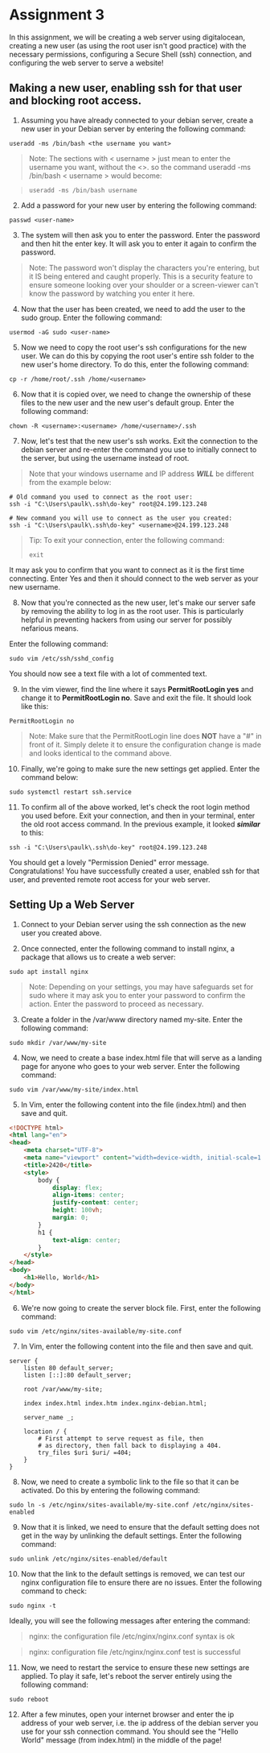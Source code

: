 # Assignment 3

In this assignment, we will be creating a web server using digitalocean, creating a new user (as using the root user isn't good practice) with the necessary permissions, configuring a Secure Shell (ssh) connection, and configuring the web server to serve a website!

## Making a new user, enabling ssh for that user and blocking root access.

1. Assuming you have already connected to your debian server, create a new user in your Debian server by entering the following command:

```
useradd -ms /bin/bash <the username you want>
```

>Note:
>The sections with < username > just mean to enter the username you want, without the <>. so the command
>useradd -ms /bin/bash < username > would become:

>```
>useradd -ms /bin/bash username
>```

2. Add a password for your new user by entering the following command:

```
passwd <user-name>
```

3. The system will then ask you to enter the password. Enter the password and then hit the enter key. It will ask you to enter it again to confirm the password.

>Note:
>The password won't display the characters you're entering, but it IS being entered and caught properly. 
>This is a security feature to ensure someone looking over your shoulder or a screen-viewer can't know the password by watching you enter it here.

4. Now that the user has been created, we need to add the user to the sudo group. Enter the following command:

```
usermod -aG sudo <user-name>
```

5. Now we need to copy the root user's ssh configurations for the new user. We can do this by copying the root user's entire ssh folder to the new user's home directory. To do this, enter the following command:

```
cp -r /home/root/.ssh /home/<username>
```

6. Now that it is copied over, we need to change the ownership of these files to the new user and the new user's default group. Enter the following command:

```
chown -R <username>:<username> /home/<username>/.ssh
```

7. Now, let's test that the new user's ssh works. Exit the connection to the debian server and re-enter the command you use to initially connect to the server, but using the username instead of root. 

>Note that your windows username and IP address ***WILL*** be different from the example below:

```
# Old command you used to connect as the root user:
ssh -i "C:\Users\paulk\.ssh\do-key" root@24.199.123.248

# New command you will use to connect as the user you created:
ssh -i "C:\Users\paulk\.ssh\do-key" <username>@24.199.123.248
```

>Tip: To exit your connection, enter the following command:
>```
>exit
>```

It may ask you to confirm that you want to connect as it is the first time connecting. Enter Yes and then it should connect to the web server as your new username.

8. Now that you're connected as the new user, let's make our server safe by removing the ability to log in as the root user. This is particularly helpful in preventing hackers from using our server for possibly nefarious means.

Enter the following command:

```
sudo vim /etc/ssh/sshd_config
```

You should now see a text file with a lot of commented text.

9. In the vim viewer, find the line where it says **PermitRootLogin yes** and change it to **PermitRootLogin no**. Save and exit the file. It should look like this:

```
PermitRootLogin no
```

>Note: Make sure that the PermitRootLogin line does **NOT** have a "#" in front of it. Simply delete it to ensure the configuration change is made and looks identical to the command above.

10. Finally, we're going to make sure the new settings get applied. Enter the command below:

```
sudo systemctl restart ssh.service
```

11. To confirm all of the above worked, let's check the root login method you used before. Exit your connection, and then in your terminal, enter the old root access command. In the previous example, it looked ***similar*** to this:

```
ssh -i "C:\Users\paulk\.ssh\do-key" root@24.199.123.248
```

You should get a lovely "Permission Denied" error message. Congratulations! You have successfully created a user, enabled ssh for that user, and prevented remote root access for your web server.

## Setting Up a Web Server

1. Connect to your Debian server using the ssh connection as the new user you created above.

2. Once connected, enter the following command to install nginx, a package that allows us to create a web server:

```
sudo apt install nginx
```

>Note: Depending on your settings, you may have safeguards set for sudo where it may ask you to enter your password to confirm the action.
>Enter the password to proceed as necessary.

3. Create a folder in the /var/www directory named my-site. Enter the following command:

```
sudo mkdir /var/www/my-site
```

4. Now, we need to create a base index.html file that will serve as a landing page for anyone who goes to your web server. Enter the following command:

```
sudo vim /var/www/my-site/index.html
```

5. In Vim, enter the following content into the file (index.html) and then save and quit.

```html
<!DOCTYPE html>
<html lang="en">
<head>
    <meta charset="UTF-8">
    <meta name="viewport" content="width=device-width, initial-scale=1.0">
    <title>2420</title>
    <style>
        body {
            display: flex;
            align-items: center;
            justify-content: center;
            height: 100vh;
            margin: 0;
        }
        h1 {
            text-align: center;
        }
    </style>
</head>
<body>
    <h1>Hello, World</h1>
</body>
</html>
```

6. We're now going to create the server block file. First, enter the following command: 

```
sudo vim /etc/nginx/sites-available/my-site.conf
```

7. In Vim, enter the following content into the file and then save and quit.

```
server {
	listen 80 default_server;
	listen [::]:80 default_server;
	
	root /var/www/my-site;
	
	index index.html index.htm index.nginx-debian.html;
	
	server_name _;
	
	location / {
		# First attempt to serve request as file, then
		# as directory, then fall back to displaying a 404.
		try_files $uri $uri/ =404;
	}
}
```

8. Now, we need to create a symbolic link to the file so that it can be activated. Do this by entering the following command:

```
sudo ln -s /etc/nginx/sites-available/my-site.conf /etc/nginx/sites-enabled
```

9. Now that it is linked, we need to ensure that the default setting does not get in the way by unlinking the default settings. Enter the following command:

```
sudo unlink /etc/nginx/sites-enabled/default
```

10. Now that the link to the default settings is removed, we can test our nginx configuration file to ensure there are no issues. Enter the following command to check:

```
sudo nginx -t
```

Ideally, you will see the following messages after entering the command:

>nginx: the configuration file /etc/nginx/nginx.conf syntax is ok

>nginx: configuration file /etc/nginx/nginx.conf test is successful

11. Now, we need to restart the service to ensure these new settings are applied. To play it safe, let's reboot the server entirely using the following command:

```
sudo reboot
```

12. After a few minutes, open your internet browser and enter the ip address of your web server, i.e. the ip address of the debian server you use for your ssh connection command. You should see the "Hello World" message (from index.html) in the middle of the page!

